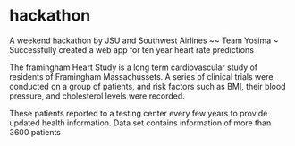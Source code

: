 # hackathon
A weekend hackathon by JSU and Southwest Airlines ~~ Team Yosima
~ Successfully created a web app for ten year heart rate predictions

 The framingham Heart Study is a long term cardiovascular study of residents of Framingham Massachussets. A series of clinical trials were conducted on a group of patients, and risk factors such as BMI, their blood pressure, and cholesterol levels were recorded.

These patients reported to a testing center every few years to provide updated health information.
Data set contains information of more than 3600 patients


